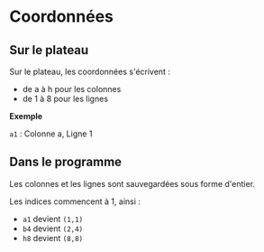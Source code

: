 # Coordonnées

## Sur le plateau

Sur le plateau, les coordonnées s'écrivent :
- de a à h pour les colonnes
- de 1 à 8 pour les lignes

**Exemple**

`a1` : Colonne a, Ligne 1

## Dans le programme

Les colonnes et les lignes sont sauvegardées sous forme d'entier.

Les indices commencent à 1, ainsi :
- `a1` devient `(1,1)`
- `b4` devient `(2,4)`
- `h8` devient `(8,8)`